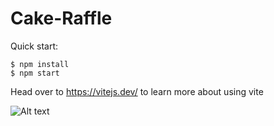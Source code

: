 # Cake-Raffle

Quick start:

```
$ npm install
$ npm start
````

Head over to https://vitejs.dev/ to learn more about using vite

![Alt text](image.png)

